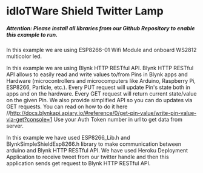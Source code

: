 # **idIoTWare Shield Twitter Lamp**                                    
##### **Attention: Please install all libraries from our Github Repository to enable this example to run.**
    
In this example we are using ESP8266-01 Wifi Module  and onboard WS2812 multicolor led.

In this example we are using Blynk HTTP RESTful API. 
Blynk HTTP RESTful API allows to easily read and write values to/from Pins in Blynk apps and 
Hardware (microcontrollers and microcomputers like Arduino, Raspberry Pi, ESP8266, Particle, etc.).
Every PUT request will update Pin's state both in apps and on the hardware. Every GET request will 
return current state/value on the given Pin. We also provide simplified API so you can do updates via GET requests.
You can read on how to do it here //http://docs.blynkapi.apiary.io/#reference/0/get-pin-value/write-pin-value-via-get?console=1
Use your Auth Token number in url to get data from server.

In this example we have used ESP8266_Lib.h and BlynkSimpleShieldEsp8266.h  library to make communication between arduino
and Blynk HTTP RESTful API. We have used Heroku Deployment Application to receive tweet from our twitter handle and then this application sends get request to Blynk HTTP RESTful API.  
